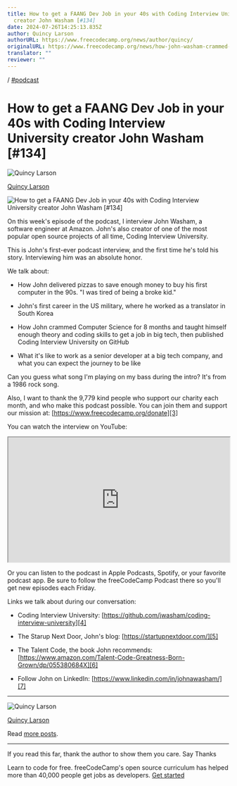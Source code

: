 ```yaml
---
title: How to get a FAANG Dev Job in your 40s with Coding Interview University
  creator John Washam [#134]
date: 2024-07-26T14:25:13.835Z
author: Quincy Larson
authorURL: https://www.freecodecamp.org/news/author/quincy/
originalURL: https://www.freecodecamp.org/news/how-john-washam-crammed-for-8-months-got-a-job-at-amazon-then-taught-1000s-of-other-devs-134/
translator: ""
reviewer: ""
---
```


/ [#podcast][1]

<!-- more -->

# How to get a FAANG Dev Job in your 40s with Coding Interview University creator John Washam \[#134\]

![Quincy Larson](https://cdn.hashnode.com/res/hashnode/image/upload/v1640878938509/PLqvxeH9g.jpeg)

[Quincy Larson][2]

  ![How to get a FAANG Dev Job in your 40s with Coding Interview University creator John Washam [#134]](https://cdn.hashnode.com/res/hashnode/image/upload/v1722003876140/020d65a7-c3d0-4927-8b45-326f9766edaf.png)

On this week's episode of the podcast, I interview John Washam, a software engineer at Amazon. John's also creator of one of the most popular open source projects of all time, Coding Interview University.

This is John's first-ever podcast interview, and the first time he's told his story. Interviewing him was an absolute honor.

We talk about:

-   How John delivered pizzas to save enough money to buy his first computer in the 90s. "I was tired of being a broke kid."
    
-   John's first career in the US military, where he worked as a translator in South Korea
    
-   How John crammed Computer Science for 8 months and taught himself enough theory and coding skills to get a job in big tech, then published Coding Interview University on GitHub
    
-   What it's like to work as a senior developer at a big tech company, and what you can expect the journey to be like
    

Can you guess what song I'm playing on my bass during the intro? It's from a 1986 rock song.

Also, I want to thank the 9,779 kind people who support our charity each month, and who make this podcast possible. You can join them and support our mission at: [https://www.freecodecamp.org/donate][3]

You can watch the interview on YouTube:

<iframe width="560" height="315" src="https://www.youtube.com/embed/B-QBZrkD06U" style="aspect-ratio: 16 / 9; width: 100%; height: auto;" title="YouTube video player" allow="accelerometer; autoplay; clipboard-write; encrypted-media; gyroscope; picture-in-picture; web-share" referrerpolicy="strict-origin-when-cross-origin" allowfullscreen="" loading="lazy"></iframe>

Or you can listen to the podcast in Apple Podcasts, Spotify, or your favorite podcast app. Be sure to follow the freeCodeCamp Podcast there so you'll get new episodes each Friday.

Links we talk about during our conversation:

-   Coding Interview University: [https://github.com/jwasham/coding-interview-university][4]
    
-   The Starup Next Door, John's blog: [https://startupnextdoor.com/][5]
    
-   The Talent Code, the book John recommends: [https://www.amazon.com/Talent-Code-Greatness-Born-Grown/dp/055380684X][6]
    
-   Follow John on LinkedIn: [https://www.linkedin.com/in/johnawasham/][7]
    

---

![Quincy Larson](https://cdn.hashnode.com/res/hashnode/image/upload/v1640878938509/PLqvxeH9g.jpeg)

[Quincy Larson][8]

Read [more posts][9].

---

If you read this far, thank the author to show them you care. Say Thanks

Learn to code for free. freeCodeCamp's open source curriculum has helped more than 40,000 people get jobs as developers. [Get started][10]

[1]: /news/tag/podcast/
[2]: /news/author/quincy/
[3]: https://www.freecodecamp.org/donate
[4]: https://github.com/jwasham/coding-interview-university
[5]: https://startupnextdoor.com/
[6]: https://www.amazon.com/Talent-Code-Greatness-Born-Grown/dp/055380684X
[7]: https://www.linkedin.com/in/johnawasham/
[8]: /news/author/quincy/
[9]: /news/author/quincy/
[10]: https://www.freecodecamp.org/learn/
